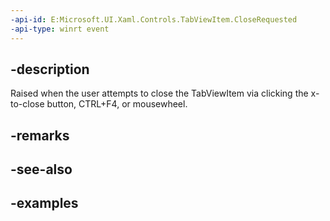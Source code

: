 ```yaml
---
-api-id: E:Microsoft.UI.Xaml.Controls.TabViewItem.CloseRequested
-api-type: winrt event
---
```


## -description

Raised when the user attempts to close the TabViewItem via clicking the x-to-close button, CTRL+F4, or mousewheel.

## -remarks

## -see-also

## -examples

